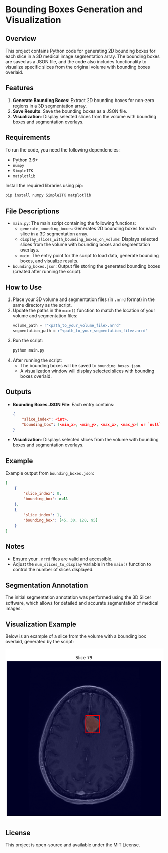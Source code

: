 
# Bounding Boxes Generation and Visualization

## Overview

This project contains Python code for generating 2D bounding boxes for each slice in a 3D medical image segmentation array. The bounding boxes are saved as a JSON file, and the code also includes functionality to visualize specific slices from the original volume with bounding boxes overlaid.

## Features

1. **Generate Bounding Boxes**: Extract 2D bounding boxes for non-zero regions in a 3D segmentation array.
2. **Save Results**: Save the bounding boxes as a JSON file.
3. **Visualization**: Display selected slices from the volume with bounding boxes and segmentation overlays.

## Requirements

To run the code, you need the following dependencies:

- Python 3.6+
- `numpy`
- `SimpleITK`
- `matplotlib`


Install the required libraries using pip:

```bash
pip install numpy SimpleITK matplotlib
```

## File Descriptions

- `main.py`: The main script containing the following functions:
  - `generate_bounding_boxes`: Generates 2D bounding boxes for each slice in a 3D segmentation array.
  - `display_slices_with_bounding_boxes_on_volume`: Displays selected slices from the volume with bounding boxes and segmentation overlays.
  - `main`: The entry point for the script to load data, generate bounding boxes, and visualize results.
- `bounding_boxes.json`: Output file storing the generated bounding boxes (created after running the script).

## How to Use

1. Place your 3D volume and segmentation files (in `.nrrd` format) in the same directory as the script.
2. Update the paths in the `main()` function to match the location of your volume and segmentation files:
   ```python
   volume_path = r"<path_to_your_volume_file>.nrrd"
   segmentation_path = r"<path_to_your_segmentation_file>.nrrd"
   ```
3. Run the script:
   ```bash
   python main.py
   ```
4. After running the script:
   - The bounding boxes will be saved to `bounding_boxes.json`.
   - A visualization window will display selected slices with bounding boxes overlaid.

## Outputs

- **Bounding Boxes JSON File**: Each entry contains:
  ```json
  {
      "slice_index": <int>,
      "bounding_box": [<min_x>, <min_y>, <max_x>, <max_y>] or `null` if no segmentation is found.
  }
  ```
- **Visualization**: Displays selected slices from the volume with bounding boxes and segmentation overlays.

## Example

Example output from `bounding_boxes.json`:

```json
[
    {
        "slice_index": 0,
        "bounding_box": null
    },
    {
        "slice_index": 1,
        "bounding_box": [45, 30, 120, 95]
    }
]
```

## Notes

- Ensure your `.nrrd` files are valid and accessible.
- Adjust the `num_slices_to_display` variable in the `main()` function to control the number of slices displayed.

## Segmentation Annotation

The initial segmentation annotation was performed using the 3D Slicer software, which allows for detailed and accurate segmentation of medical images.

## Visualization Example

Below is an example of a slice from the volume with a bounding box overlaid, generated by the script:

![Visualization Example](Tumor_BB_Example.png)

## License

This project is open-source and available under the MIT License.

